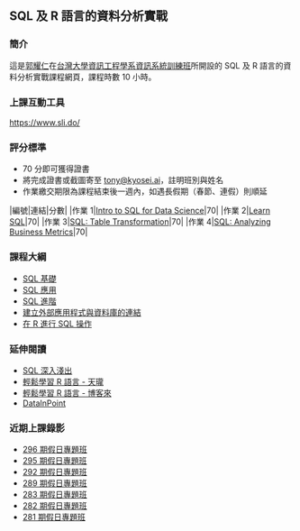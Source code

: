 ## SQL 及 R 語言的資料分析實戰

### 簡介

這是[郭耀仁](https://www.facebook.com/yaojen.kuo.1)在[台灣大學資訊工程學系資訊系統訓練班](https://www.csie.ntu.edu.tw/train/)所開設的 SQL 及 R 語言的資料分析實戰課程網頁，課程時數 10 小時。

### 上課互動工具

<https://www.sli.do/>

### 評分標準

- 70 分即可獲得證書
- 將完成證書或截圖寄至 tony@kyosei.ai，註明班別與姓名
- 作業繳交期限為課程結束後一週內，如遇長假期（春節、連假）則順延

|編號|連結|分數|
|作業 1|[Intro to SQL for Data Science](https://www.datacamp.com/courses/intro-to-sql-for-data-science?tap_a=5644-dce66f&tap_s=194899-1fb421)|70|
|作業 2|[Learn SQL](https://www.codecademy.com/learn/learn-sql)|70|
|作業 3|[SQL: Table Transformation](https://www.codecademy.com/learn/sql-table-transformation)|70|
|作業 4|[SQL: Analyzing Business Metrics](https://www.codecademy.com/learn/sql-analyzing-business-metrics)|70|

### 課程大綱

- [SQL 基礎](https://yaojenkuo.io/r-sql-train/sql_basic.slides.html)
- [SQL 應用](https://yaojenkuo.io/r-sql-train/sql_mid.slides.html)
- [SQL 進階](https://yaojenkuo.io/r-sql-train/sql_advanced.slides.html)
- [建立外部應用程式與資料庫的連結](https://yaojenkuo.io/r-sql-train/establish_connection.slides.html)
- [在 R 進行 SQL 操作](https://yaojenkuo.io/r-sql-train/establish_connection.slides.html)

### 延伸閱讀

- [SQL 深入淺出](http://www.books.com.tw/products/0010391205)
- [輕鬆學習 R 語言 - 天瓏](https://www.tenlong.com.tw/products/9789864764822)
- [輕鬆學習 R 語言 - 博客來](http://www.books.com.tw/products/0010763975)
- [DataInPoint](https://medium.com/datainpoint)

### 近期上課錄影

- [296 期假日專題班](https://www.youtube.com/playlist?list=PLEq7iw5uOtuWXOlIhArlyLzPgtUcGo-v4)
- [295 期假日專題班](https://www.youtube.com/playlist?list=PLEq7iw5uOtuW_FJ8CG1qfPVR6VgurRrTE)
- [292 期假日專題班](https://www.youtube.com/playlist?list=PLEq7iw5uOtuUG7fWiaqzjs8HIfoKkrPz9)
- [289 期假日專題班](https://www.youtube.com/playlist?list=PLEq7iw5uOtuXEWJm9TADaFDcInLmbc48K)
- [283 期假日專題班](https://www.youtube.com/playlist?list=PLEq7iw5uOtuX5pQmw0xGzsCmyIolwJGRk)
- [282 期假日專題班](https://www.youtube.com/playlist?list=PLEq7iw5uOtuUe-CQMzCK7us5_rRHgEhPe)
- [281 期假日專題班](https://www.youtube.com/playlist?list=PLEq7iw5uOtuW8Baw4NYZc6VjKBt7kySXH)